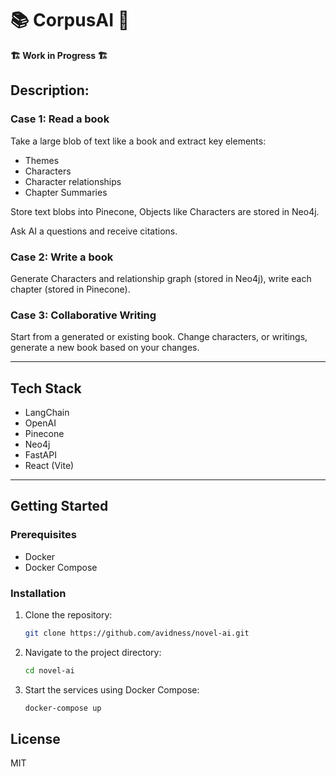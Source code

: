 # 📚 CorpusAI 🤖


**🏗️ Work in Progress 🏗️**

## Description:

### Case 1: Read a book
Take a large blob of text like a book and extract key elements:
* Themes
* Characters
* Character relationships
* Chapter Summaries

Store text blobs into Pinecone, Objects like Characters are stored in Neo4j.

Ask AI a questions and receive citations.

### Case 2: Write a book
Generate Characters and relationship graph (stored in Neo4j), write each chapter (stored in Pinecone).

### Case 3: Collaborative Writing

Start from a generated or existing book. Change characters, or writings, generate a new book based on your changes.


---

## Tech Stack

- LangChain
- OpenAI
- Pinecone
- Neo4j
- FastAPI
- React (Vite)

---

## Getting Started

### Prerequisites

- Docker
- Docker Compose

### Installation

1. Clone the repository:
   ```bash
   git clone https://github.com/avidness/novel-ai.git
   ```

2. Navigate to the project directory:
   ```bash
   cd novel-ai
   ```

3. Start the services using Docker Compose:
   ```bash
   docker-compose up
   ```

## License
MIT